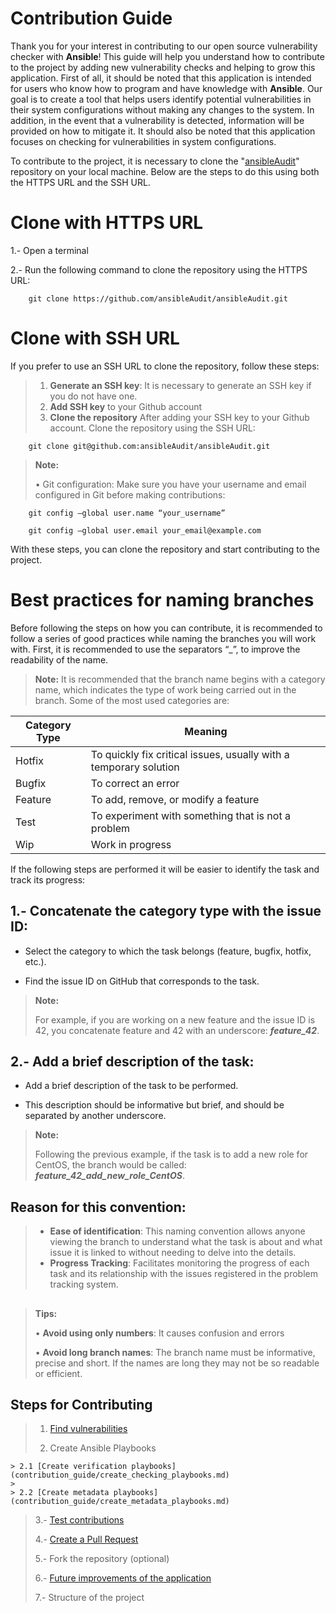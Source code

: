 # **Contribution Guide**
Thank you for your interest in contributing to our open source vulnerability checker with **Ansible**! This guide will help you understand how to contribute to the project by adding new vulnerability checks and helping to grow this application. First of all, it should be noted that this application is intended for users who know how to program and have knowledge with **Ansible**. Our goal is to create a tool that helps users identify potential vulnerabilities in their system configurations without making any changes to the system. In addition, in the event that a vulnerability is detected, information will be provided on how to mitigate it. It should also be noted that this application focuses on checking for vulnerabilities in system configurations.

To contribute to the project, it is necessary to clone the "[ansibleAudit](https://github.com/ansibleAudit/ansibleAudit)" repository on your local machine. Below are the steps to do this using both the HTTPS URL and the SSH URL.

# **Clone with HTTPS URL**
1.- Open a terminal

2.- Run the following command to clone the repository using the HTTPS URL:

        git clone https://github.com/ansibleAudit/ansibleAudit.git

# **Clone with SSH URL**
If you prefer to use an SSH URL to clone the repository, follow these steps:

> 1. **Generate an SSH key**: It is necessary to generate an SSH key if you do not have one. 
> 2. **Add SSH key** to your Github account
> 3. **Clone the repository**
After adding your SSH key to your Github account. Clone the repository using the SSH URL:

        git clone git@github.com:ansibleAudit/ansibleAudit.git


>
> **Note:**
>
> • Git configuration: Make sure you have your username and email configured in Git before making contributions:
>	
        git config –global user.name “your_username”
>
        git config –global user.email your_email@example.com

With these steps, you can clone the repository and start contributing to the project. 
##
# **Best practices for naming branches**
Before following the steps on how you can contribute, it is recommended to follow a series of good practices while naming the branches you will work with. First, it is recommended to use the separators “_”, to improve the readability of the name.

> **Note:**
> It is recommended that the branch name begins with a category name, which indicates the type of work being carried out in the branch. Some of the most used categories are:

| Category Type | Meaning                                                              |
|---------------|----------------------------------------------------------------------|
| Hotfix        | To quickly fix critical issues, usually with a temporary solution    |
| Bugfix        | To correct an error                                                  |
| Feature       | To add, remove, or modify a feature                                  |
| Test          | To experiment with something that is not a problem                   |
| Wip           | Work in progress                                                     |


If the following steps are performed it will be easier to identify the task and track its progress:

## 1.- Concatenate the category type with the issue ID:

- Select the category to which the task belongs (feature, bugfix, hotfix, etc.).
       
- Find the issue ID on GitHub that corresponds to the task.

>**Note:**
>
> For example, if you are working on a new feature and the issue ID is 42, you concatenate feature and 42 with an underscore: ***feature_42***.

## 2.- Add a brief description of the task:

- Add a brief description of the task to be performed.
	
- This description should be informative but brief, and should be separated by another underscore.

>**Note:**
>
>Following the previous example, if the task is to add a new role for CentOS, the branch would be called: ***feature_42_add_new_role_CentOS***.

## Reason for this convention:
>
>    - **Ease of identification**: This naming convention allows anyone viewing the branch to understand what the task is about and what issue it is linked to without needing to delve into the details.
>    - **Progress Tracking**: Facilitates monitoring the progress of each task and its relationship with the issues registered in the problem tracking system.
##
>**Tips:**
>
> • **Avoid using only numbers**: It causes confusion and errors
>
> • **Avoid long branch names**: The branch name must be informative, precise and short. If the names are long they may not be so readable or efficient.
>


## **Steps for Contributing**
>
> 1. [Find vulnerabilities](contribution_guide/find_vulnerabilities.md)
>
> 2. Create Ansible Playbooks
>
	> 2.1 [Create verification playbooks](contribution_guide/create_checking_playbooks.md)
	>
	> 2.2 [Create metadata playbooks](contribution_guide/create_metadata_playbooks.md)
>
> 3.- [Test contributions](contribution_guide/test_playbooks.md)
>
> 4.- [Create a Pull Request](contribution_guide/creating_pr.md)
>
> 5.- Fork the repository (optional)
>
> 6.- [Future improvements of the application](contribution_guide/future_improvements.md)
>
> 7.- Structure of the project
>

